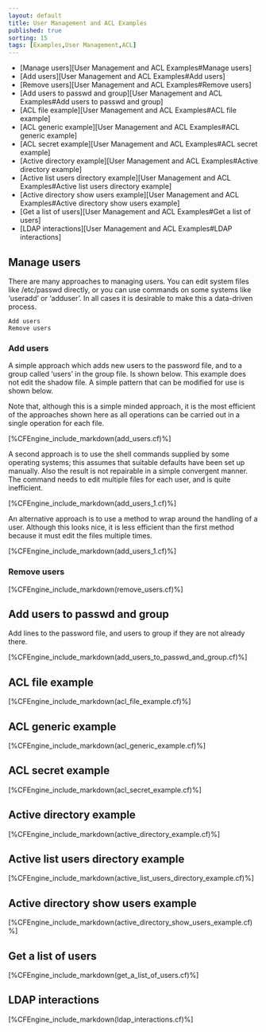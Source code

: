 ```yaml
---
layout: default
title: User Management and ACL Examples 
published: true
sorting: 15
tags: [Examples,User Management,ACL]
---
```


* [Manage users][User Management and ACL Examples#Manage users]
* [Add users][User Management and ACL Examples#Add users]
* [Remove users][User Management and ACL Examples#Remove users]
* [Add users to passwd and group][User Management and ACL Examples#Add users to passwd and group]
* [ACL file example][User Management and ACL Examples#ACL file example]
* [ACL generic example][User Management and ACL Examples#ACL generic example]
* [ACL secret example][User Management and ACL Examples#ACL secret example]
* [Active directory example][User Management and ACL Examples#Active directory example]
* [Active list users directory example][User Management and ACL Examples#Active list users directory example]
* [Active directory show users example][User Management and ACL Examples#Active directory show users example]
* [Get a list of users][User Management and ACL Examples#Get a list of users]
* [LDAP interactions][User Management and ACL Examples#LDAP interactions]

## Manage users

There are many approaches to managing users. You can edit system files like /etc/passwd directly, or you can use commands on some systems like ‘useradd’ or ‘adduser’. In all cases it is desirable to make this a data-driven process.

    Add users
    Remove users

### Add users

A simple approach which adds new users to the password file, and to a group called ‘users’ in the group file. Is shown below. This example does not edit the shadow file. A simple pattern that can be modified for use is shown below.

Note that, although this is a simple minded approach, it is the most efficient of the approaches shown here as all operations can be carried out in a single operation for each file.


[%CFEngine_include_markdown(add_users.cf)%]

A second approach is to use the shell commands supplied by some operating systems; this assumes that suitable defaults have been set up manually. Also the result is not repairable in a simple convergent manner. The command needs to edit multiple files for each user, and is quite inefficient.


[%CFEngine_include_markdown(add_users_1.cf)%]

An alternative approach is to use a method to wrap around the handling of a user. Although this looks nice, it is less efficient than the first method because it must edit the files multiple times.


[%CFEngine_include_markdown(add_users_1.cf)%]

### Remove users


[%CFEngine_include_markdown(remove_users.cf)%]

## Add users to passwd and group ##

Add lines to the password file, and users to group if they are not already there.


[%CFEngine_include_markdown(add_users_to_passwd_and_group.cf)%]

## ACL file example


[%CFEngine_include_markdown(acl_file_example.cf)%]

## ACL generic example


[%CFEngine_include_markdown(acl_generic_example.cf)%]

## ACL secret example


[%CFEngine_include_markdown(acl_secret_example.cf)%]

## Active directory example


[%CFEngine_include_markdown(active_directory_example.cf)%]

## Active list users directory example


[%CFEngine_include_markdown(active_list_users_directory_example.cf)%]

## Active directory show users example


[%CFEngine_include_markdown(active_directory_show_users_example.cf)%]

## Get a list of users


[%CFEngine_include_markdown(get_a_list_of_users.cf)%]

## LDAP interactions

[%CFEngine_include_markdown(ldap_interactions.cf)%]
